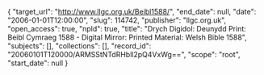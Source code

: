 {
  "target_url": "http://www.llgc.org.uk/Beibl1588/", 
  "end_date": null, 
  "date": "2006-01-01T12:00:00", 
  "slug": 114742, 
  "publisher": "llgc.org.uk", 
  "open_access": true, 
  "npld": true, 
  "title": "Drych Digidol: Deunydd Print: Beibl Cymraeg 1588 - Digital Mirror: Printed Material: Welsh Bible 1588", 
  "subjects": [], 
  "collections": [], 
  "record_id": "20060101T120000/ARMSStNTdRHbll2pQ4VxWg==", 
  "scope": "root", 
  "start_date": null
}


